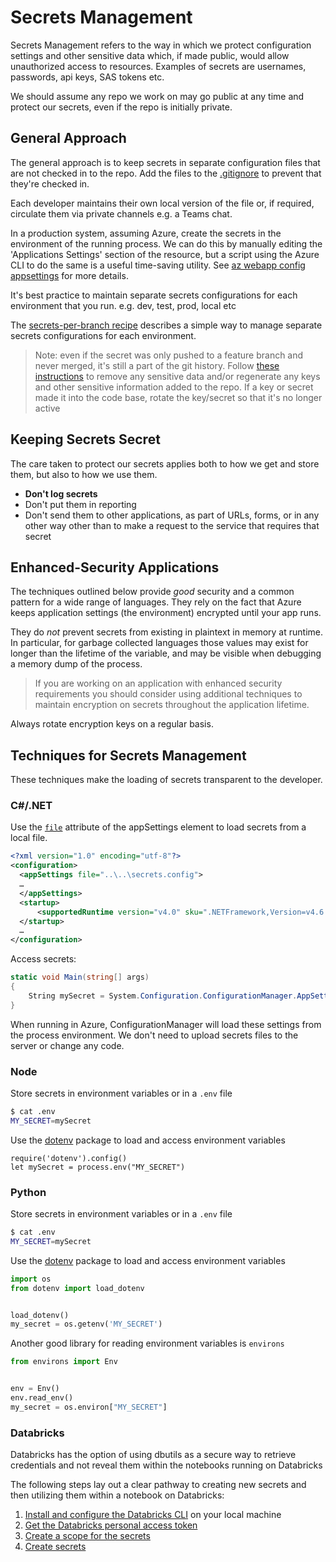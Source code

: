 # Secrets Management

Secrets Management refers to the way in which we protect configuration settings and other sensitive data which, if
made public, would allow unauthorized access to resources. Examples of secrets are usernames, passwords, api keys, SAS
tokens etc.

We should assume any repo we work on may go public at any time and protect our secrets, even if
the repo is initially private.

## General Approach

The general approach is to keep secrets in separate configuration files that are not checked in
to the repo. Add the files to the [.gitignore](https://git-scm.com/docs/gitignore) to prevent that they're checked in.

Each developer maintains their own local version of the file or, if required, circulate them via private channels e.g. a Teams chat.

In a production system, assuming Azure, create the secrets in the environment of the running process. We can do this by manually editing the 'Applications Settings' section of the resource, but a script using
the Azure CLI to do the same is a useful time-saving utility. See [az webapp config appsettings](https://docs.microsoft.com/en-us/cli/azure/webapp/config/appsettings?view=azure-cli-latest) for more details.

It's best practice to maintain separate secrets configurations for each environment that you run. e.g. dev, test, prod, local etc

The [secrets-per-branch recipe](./recipes/azure-devops/secrets-per-branch.md) describes a simple way to manage separate secrets configurations for each environment.

> Note: even if the secret was only pushed to a feature branch and never merged, it's still a part of the git history. Follow [these instructions](https://help.github.com/en/github/authenticating-to-github/removing-sensitive-data-from-a-repository) to remove any sensitive data and/or regenerate any keys and other sensitive information added to the repo. If a key or secret made it into the code base, rotate the key/secret so that it's no longer active

## Keeping Secrets Secret

The care taken to protect our secrets applies both to how we get and store them, but also to how we use them.

- **Don't log secrets**
- Don't put them in reporting
- Don't send them to other applications, as part of URLs, forms, or in any other way other than to make a request to the service that requires that secret

## Enhanced-Security Applications

The techniques outlined below provide *good* security and a common pattern for a wide range of languages. They rely on
the fact that Azure keeps application settings (the environment) encrypted until your app runs.

They do *not* prevent secrets from existing in plaintext in memory at runtime. In particular, for garbage collected languages those values may exist for longer than the lifetime of the variable, and may be visible when debugging a memory dump of the process.

> If you are working on an application with enhanced security requirements you should consider using additional techniques to maintain encryption on secrets throughout the application lifetime.

Always rotate encryption keys on a regular basis.

## Techniques for Secrets Management

These techniques make the loading of secrets  transparent to the developer.

### C#/.NET

Use the [`file`](https://docs.microsoft.com/en-us/dotnet/framework/configure-apps/file-schema/appsettings/appsettings-element-for-configuration) attribute of the appSettings element to load secrets from a local file.

``` XML
<?xml version="1.0" encoding="utf-8"?>
<configuration>
  <appSettings file="..\..\secrets.config">
  …
  </appSettings>
  <startup>
      <supportedRuntime version="v4.0" sku=".NETFramework,Version=v4.6.1" />
  </startup>
  …
</configuration>
```

Access secrets:

```C#
static void Main(string[] args)
{
    String mySecret = System.Configuration.ConfigurationManager.AppSettings["mySecret"];
}
```

When running in Azure, ConfigurationManager will load these settings from the process environment. We don't need to upload secrets files to the server or change any code.

### Node

Store secrets in environment variables or in a `.env` file

```bash
$ cat .env
MY_SECRET=mySecret
```

Use the [dotenv](https://www.npmjs.com/package/dotenv) package to load and access environment variables

```node
require('dotenv').config()
let mySecret = process.env("MY_SECRET")
```

### Python

Store secrets in environment variables or in a `.env` file

```bash
$ cat .env
MY_SECRET=mySecret
```

Use the [dotenv](https://pypi.org/project/python-dotenv/) package to load and access environment variables

```Python
import os
from dotenv import load_dotenv


load_dotenv()
my_secret = os.getenv('MY_SECRET')
```

Another good library for reading environment variables is `environs`

```Python
from environs import Env


env = Env()
env.read_env()
my_secret = os.environ["MY_SECRET"]
```

### Databricks

Databricks has the option of using dbutils as a secure way to retrieve credentials and not reveal them within the notebooks running on Databricks

The following steps lay out a clear pathway to creating new secrets and then utilizing them within a notebook on Databricks:

1. [Install and configure the Databricks CLI](https://docs.databricks.com/user-guide/dev-tools/databricks-cli.html#set-up-the-cli) on your local machine
2. [Get the Databricks personal access token](https://docs.databricks.com/api/latest/authentication.html#token-management)
3. [Create a scope for the secrets](https://docs.azuredatabricks.net/user-guide/secrets/secret-scopes.html#create-a-databricks-backed-secret-scope)
4. [Create secrets](https://docs.azuredatabricks.net/user-guide/secrets/secrets.html)
